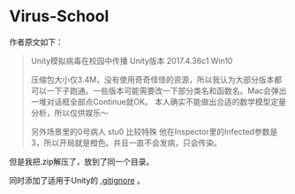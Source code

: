# Virus-School

作者原文如下：

> Unity模拟病毒在校园中传播
> Unity版本 2017.4.36c1 Win10
>
> 压缩包大小仅3.4M，没有使用奇奇怪怪的资源，所以我认为大部分版本都可以一下子跑通。一些版本可能需要改一下部分类名和函数名。Mac会弹出一堆对话框全部点Continue就OK。
> 本人确实不能做出合适的数学模型定量分析，所以仅供娱乐～
>
> 另外场景里的0号病人 stu0 比较特殊 他在Inspector里的Infected参数是3，所以开局就是橙色。并且一直不会发病，只会传染。
>

但是我把.zip解压了，放到了同一个目录。

同时添加了适用于Unity的 [.gitignore](.gitignore) 。